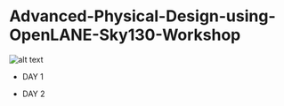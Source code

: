 # Advanced-Physical-Design-using-OpenLANE-Sky130-Workshop

![alt text](https://www.vlsisystemdesign.com/wp-content/uploads/2020/10/Advanced-Physical-Design-using-OpenLANE_Sky130_1.png "Logo Title Text 1")

* DAY 1

* DAY 2

